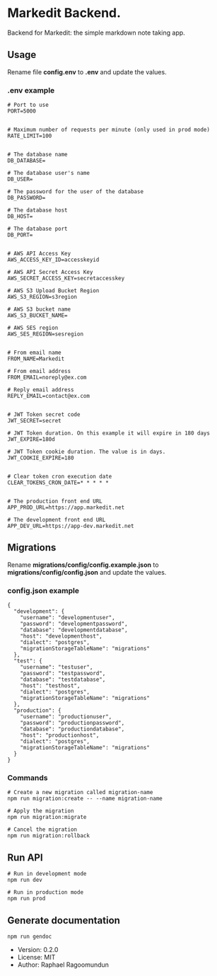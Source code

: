 # Markedit Backend.

Backend for Markedit: the simple markdown note taking app.

## Usage

Rename file **config.env** to **.env** and update the values.

### .env example

```
# Port to use
PORT=5000


# Maximum number of requests per minute (only used in prod mode)
RATE_LIMIT=100


# The database name
DB_DATABASE=

# The database user's name
DB_USER=

# The password for the user of the database
DB_PASSWORD=

# The database host
DB_HOST=

# The database port
DB_PORT=


# AWS API Access Key
AWS_ACCESS_KEY_ID=accesskeyid

# AWS API Secret Access Key
AWS_SECRET_ACCESS_KEY=secretaccesskey

# AWS S3 Upload Bucket Region
AWS_S3_REGION=s3region

# AWS S3 bucket name
AWS_S3_BUCKET_NAME=

# AWS SES region
AWS_SES_REGION=sesregion


# From email name
FROM_NAME=Markedit

# From email address
FROM_EMAIL=noreply@ex.com

# Reply email address
REPLY_EMAIL=contact@ex.com


# JWT Token secret code
JWT_SECRET=secret

# JWT Token duration. On this example it will expire in 180 days
JWT_EXPIRE=180d

# JWT Token cookie duration. The value is in days.
JWT_COOKIE_EXPIRE=180


# Clear token cron execution date
CLEAR_TOKENS_CRON_DATE=* * * * *


# The production front end URL
APP_PROD_URL=https://app.markedit.net

# The development front end URL
APP_DEV_URL=https://app-dev.markedit.net
```

## Migrations

Rename **migrations/config/config.example.json** to **migrations/config/config.json** and update the values.

### config.json example

```
{
  "development": {
    "username": "developmentuser",
    "password": "developmentpassword",
    "database": "developmentdatabase",
    "host": "developmenthost",
    "dialect": "postgres",
    "migrationStorageTableName": "migrations"
  },
  "test": {
    "username": "testuser",
    "password": "testpassword",
    "database": "testdatabase",
    "host": "testhost",
    "dialect": "postgres",
    "migrationStorageTableName": "migrations"
  },
  "production": {
    "username": "productionuser",
    "password": "productionpassword",
    "database": "productiondatabase",
    "host": "productionhost",
    "dialect": "postgres",
    "migrationStorageTableName": "migrations"
  }
}
```

### Commands

```
# Create a new migration called migration-name
npm run migration:create -- --name migration-name

# Apply the migration
npm run migration:migrate

# Cancel the migration
npm run migration:rollback
```

## Run API

```
# Run in development mode
npm run dev

# Run in production mode
npm run prod
```

## Generate documentation

```
npm run gendoc
```

- Version: 0.2.0
- License: MIT
- Author: Raphael Ragoomundun
